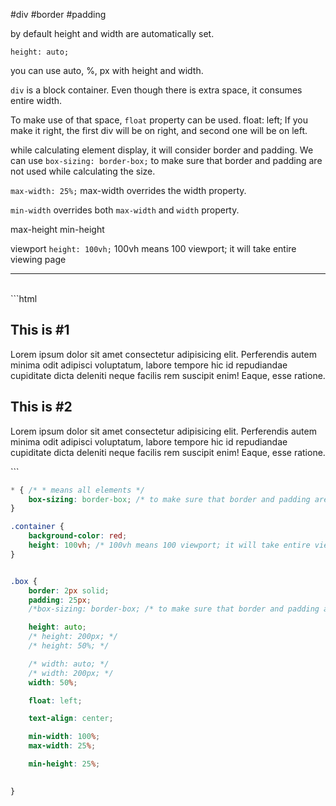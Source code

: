 #div #border #padding 

by default height and width are automatically set.

`height: auto;`

you can use auto, %, px with height and width.

`div` is a block container. Even though there is extra space, it consumes entire width.

To make use of that space, `float` property can be used.
float: left; If you make it right, the first div will be on right, and second one will be on left.

while calculating element display, it will consider border and padding. We can use `box-sizing: border-box;` to make sure that border and padding are not used while calculating the size.

`max-width: 25%;`
max-width overrides the width property.

`min-width` overrides both `max-width` and `width` property.


max-height
min-height

viewport
`height: 100vh;` 100vh means 100 viewport; it will take entire viewing page

<hr>

<br>
```html
<body>
    <div class="container">
        <div class="box">
            <h2> This is #1 </h2>
            <p>Lorem ipsum dolor sit amet consectetur adipisicing elit. Perferendis autem minima odit adipisci
                voluptatum,
                labore tempore hic id repudiandae cupiditate dicta deleniti neque facilis rem suscipit enim! Eaque, esse
                ratione.</p>
        </div>
        <div class="box">
            <h2> This is #2 </h2>
            <p>Lorem ipsum dolor sit amet consectetur adipisicing elit. Perferendis autem minima odit adipisci
                voluptatum,
                labore tempore hic id repudiandae cupiditate dicta deleniti neque facilis rem suscipit enim! Eaque, esse
                ratione.</p>
        </div>
    </div>
</body>
```

```css
* { /* * means all elements */
    box-sizing: border-box; /* to make sure that border and padding are not used while calculating the size. */
}

.container {
    background-color: red;
    height: 100vh; /* 100vh means 100 viewport; it will take entire viewing page  */
}


.box {
    border: 2px solid;
    padding: 25px;
    /*box-sizing: border-box; /* to make sure that border and padding are not used while calculating the size. */

    height: auto;
    /* height: 200px; */
    /* height: 50%; */

    /* width: auto; */
    /* width: 200px; */
    width: 50%;

    float: left;

    text-align: center;

    min-width: 100%;
    max-width: 25%;

    min-height: 25%;
    

}
```

